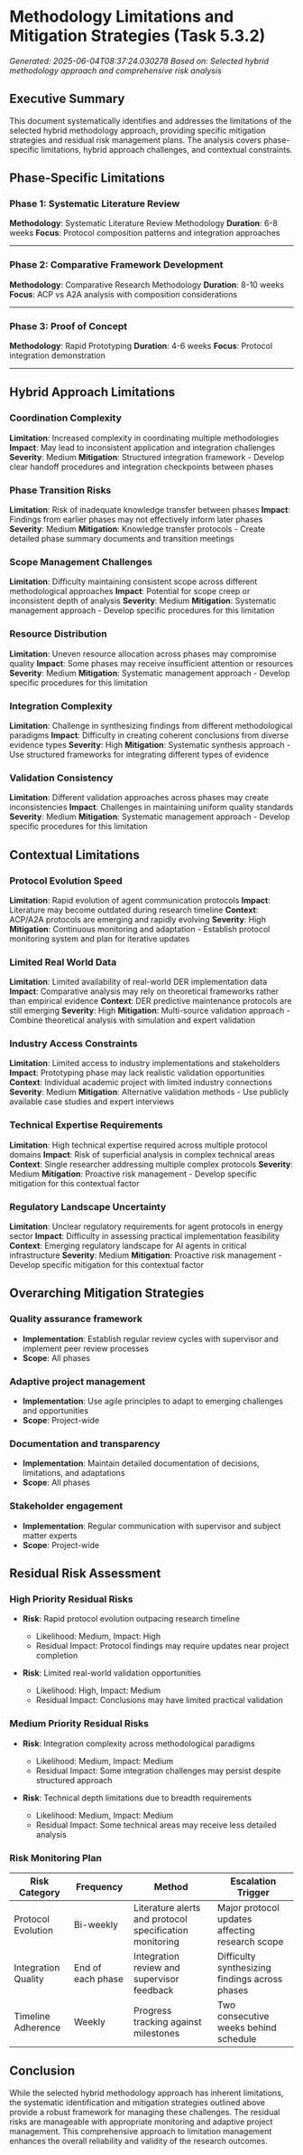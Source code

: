 # Methodology Limitations and Mitigation Strategies (Task 5.3.2)
*Generated: 2025-06-04T08:37:24.030278*
*Based on: Selected hybrid methodology approach and comprehensive risk analysis*

## Executive Summary

This document systematically identifies and addresses the limitations of the selected hybrid methodology approach, providing specific mitigation strategies and residual risk management plans. The analysis covers phase-specific limitations, hybrid approach challenges, and contextual constraints.

## Phase-Specific Limitations

### Phase 1: Systematic Literature Review
**Methodology**: Systematic Literature Review Methodology
**Duration**: 6-8 weeks
**Focus**: Protocol composition patterns and integration approaches

---
### Phase 2: Comparative Framework Development
**Methodology**: Comparative Research Methodology
**Duration**: 8-10 weeks
**Focus**: ACP vs A2A analysis with composition considerations

---
### Phase 3: Proof of Concept
**Methodology**: Rapid Prototyping
**Duration**: 4-6 weeks
**Focus**: Protocol integration demonstration

---
## Hybrid Approach Limitations

### Coordination Complexity
**Limitation**: Increased complexity in coordinating multiple methodologies
**Impact**: May lead to inconsistent application and integration challenges
**Severity**: Medium
**Mitigation**: Structured integration framework - Develop clear handoff procedures and integration checkpoints between phases

### Phase Transition Risks
**Limitation**: Risk of inadequate knowledge transfer between phases
**Impact**: Findings from earlier phases may not effectively inform later phases
**Severity**: Medium
**Mitigation**: Knowledge transfer protocols - Create detailed phase summary documents and transition meetings

### Scope Management Challenges
**Limitation**: Difficulty maintaining consistent scope across different methodological approaches
**Impact**: Potential for scope creep or inconsistent depth of analysis
**Severity**: Medium
**Mitigation**: Systematic management approach - Develop specific procedures for this limitation

### Resource Distribution
**Limitation**: Uneven resource allocation across phases may compromise quality
**Impact**: Some phases may receive insufficient attention or resources
**Severity**: Medium
**Mitigation**: Systematic management approach - Develop specific procedures for this limitation

### Integration Complexity
**Limitation**: Challenge in synthesizing findings from different methodological paradigms
**Impact**: Difficulty in creating coherent conclusions from diverse evidence types
**Severity**: High
**Mitigation**: Systematic synthesis approach - Use structured frameworks for integrating different types of evidence

### Validation Consistency
**Limitation**: Different validation approaches across phases may create inconsistencies
**Impact**: Challenges in maintaining uniform quality standards
**Severity**: Medium
**Mitigation**: Systematic management approach - Develop specific procedures for this limitation

## Contextual Limitations

### Protocol Evolution Speed
**Limitation**: Rapid evolution of agent communication protocols
**Impact**: Literature may become outdated during research timeline
**Context**: ACP/A2A protocols are emerging and rapidly evolving
**Severity**: High
**Mitigation**: Continuous monitoring and adaptation - Establish protocol monitoring system and plan for iterative updates

### Limited Real World Data
**Limitation**: Limited availability of real-world DER implementation data
**Impact**: Comparative analysis may rely on theoretical frameworks rather than empirical evidence
**Context**: DER predictive maintenance protocols are still emerging
**Severity**: High
**Mitigation**: Multi-source validation approach - Combine theoretical analysis with simulation and expert validation

### Industry Access Constraints
**Limitation**: Limited access to industry implementations and stakeholders
**Impact**: Prototyping phase may lack realistic validation opportunities
**Context**: Individual academic project with limited industry connections
**Severity**: Medium
**Mitigation**: Alternative validation methods - Use publicly available case studies and expert interviews

### Technical Expertise Requirements
**Limitation**: High technical expertise required across multiple protocol domains
**Impact**: Risk of superficial analysis in complex technical areas
**Context**: Single researcher addressing multiple complex protocols
**Severity**: Medium
**Mitigation**: Proactive risk management - Develop specific mitigation for this contextual factor

### Regulatory Landscape Uncertainty
**Limitation**: Unclear regulatory requirements for agent protocols in energy sector
**Impact**: Difficulty in assessing practical implementation feasibility
**Context**: Emerging regulatory landscape for AI agents in critical infrastructure
**Severity**: Medium
**Mitigation**: Proactive risk management - Develop specific mitigation for this contextual factor

## Overarching Mitigation Strategies

### Quality assurance framework
- **Implementation**: Establish regular review cycles with supervisor and implement peer review processes
- **Scope**: All phases

### Adaptive project management
- **Implementation**: Use agile principles to adapt to emerging challenges and opportunities
- **Scope**: Project-wide

### Documentation and transparency
- **Implementation**: Maintain detailed documentation of decisions, limitations, and adaptations
- **Scope**: All phases

### Stakeholder engagement
- **Implementation**: Regular communication with supervisor and subject matter experts
- **Scope**: Project-wide

## Residual Risk Assessment

### High Priority Residual Risks
- **Risk**: Rapid protocol evolution outpacing research timeline
  - Likelihood: Medium, Impact: High
  - Residual Impact: Protocol findings may require updates near project completion

- **Risk**: Limited real-world validation opportunities
  - Likelihood: High, Impact: Medium
  - Residual Impact: Conclusions may have limited practical validation

### Medium Priority Residual Risks
- **Risk**: Integration complexity across methodological paradigms
  - Likelihood: Medium, Impact: Medium
  - Residual Impact: Some integration challenges may persist despite structured approach

- **Risk**: Technical depth limitations due to breadth requirements
  - Likelihood: Medium, Impact: Medium
  - Residual Impact: Some technical areas may receive less detailed analysis

### Risk Monitoring Plan

| Risk Category | Frequency | Method | Escalation Trigger |
|---------------|-----------|--------|-------------------|
| Protocol Evolution | Bi-weekly | Literature alerts and protocol specification monitoring | Major protocol updates affecting research scope |
| Integration Quality | End of each phase | Integration review and supervisor feedback | Difficulty synthesizing findings across phases |
| Timeline Adherence | Weekly | Progress tracking against milestones | Two consecutive weeks behind schedule |

## Conclusion

While the selected hybrid methodology approach has inherent limitations, the systematic identification and mitigation strategies outlined above provide a robust framework for managing these challenges. The residual risks are manageable with appropriate monitoring and adaptive project management. This comprehensive approach to limitation management enhances the overall reliability and validity of the research outcomes.
